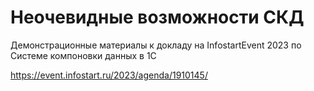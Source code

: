 # Неочевидные возможности СКД

Демонстрационные материалы к докладу на InfostartEvent 2023 по Системе компоновки данных в 1С

https://event.infostart.ru/2023/agenda/1910145/
